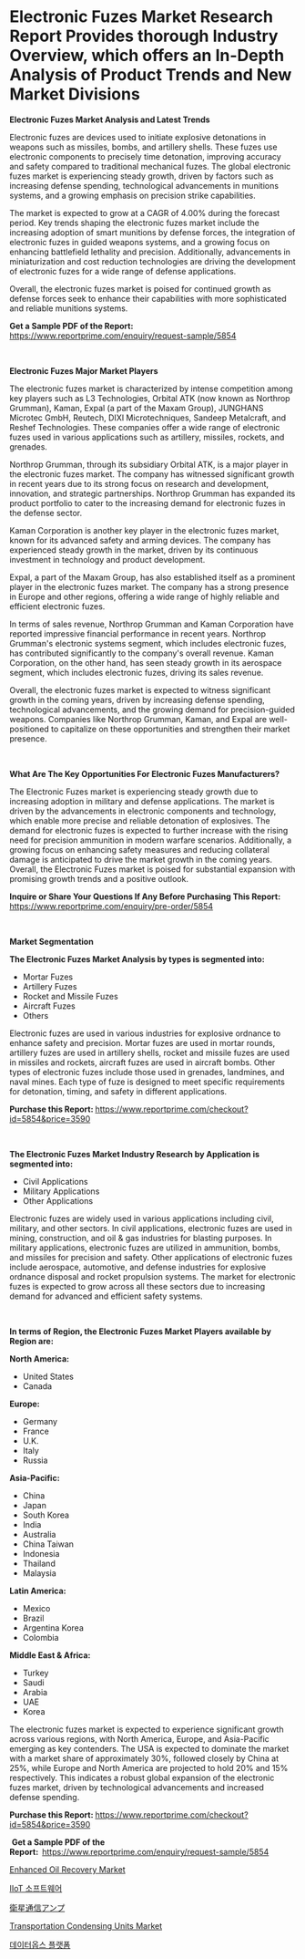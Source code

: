 <p><h1>Electronic Fuzes Market Research Report Provides thorough Industry Overview, which offers an In-Depth Analysis of Product Trends and New Market Divisions</h1></p><p><strong>Electronic Fuzes Market Analysis and Latest Trends</strong></p>
<p><p>Electronic fuzes are devices used to initiate explosive detonations in weapons such as missiles, bombs, and artillery shells. These fuzes use electronic components to precisely time detonation, improving accuracy and safety compared to traditional mechanical fuzes. The global electronic fuzes market is experiencing steady growth, driven by factors such as increasing defense spending, technological advancements in munitions systems, and a growing emphasis on precision strike capabilities.</p><p>The market is expected to grow at a CAGR of 4.00% during the forecast period. Key trends shaping the electronic fuzes market include the increasing adoption of smart munitions by defense forces, the integration of electronic fuzes in guided weapons systems, and a growing focus on enhancing battlefield lethality and precision. Additionally, advancements in miniaturization and cost reduction technologies are driving the development of electronic fuzes for a wide range of defense applications.</p><p>Overall, the electronic fuzes market is poised for continued growth as defense forces seek to enhance their capabilities with more sophisticated and reliable munitions systems.</p></p>
<p><strong>Get a Sample PDF of the Report:&nbsp;</strong> <a href="https://www.reportprime.com/enquiry/request-sample/5854">https://www.reportprime.com/enquiry/request-sample/5854</a></p>
<p>&nbsp;</p>
<p><strong>Electronic Fuzes Major Market Players</strong></p>
<p><p>The electronic fuzes market is characterized by intense competition among key players such as L3 Technologies, Orbital ATK (now known as Northrop Grumman), Kaman, Expal (a part of the Maxam Group), JUNGHANS Microtec GmbH, Reutech, DIXI Microtechniques, Sandeep Metalcraft, and Reshef Technologies. These companies offer a wide range of electronic fuzes used in various applications such as artillery, missiles, rockets, and grenades.</p><p>Northrop Grumman, through its subsidiary Orbital ATK, is a major player in the electronic fuzes market. The company has witnessed significant growth in recent years due to its strong focus on research and development, innovation, and strategic partnerships. Northrop Grumman has expanded its product portfolio to cater to the increasing demand for electronic fuzes in the defense sector.</p><p>Kaman Corporation is another key player in the electronic fuzes market, known for its advanced safety and arming devices. The company has experienced steady growth in the market, driven by its continuous investment in technology and product development.</p><p>Expal, a part of the Maxam Group, has also established itself as a prominent player in the electronic fuzes market. The company has a strong presence in Europe and other regions, offering a wide range of highly reliable and efficient electronic fuzes.</p><p>In terms of sales revenue, Northrop Grumman and Kaman Corporation have reported impressive financial performance in recent years. Northrop Grumman's electronic systems segment, which includes electronic fuzes, has contributed significantly to the company's overall revenue. Kaman Corporation, on the other hand, has seen steady growth in its aerospace segment, which includes electronic fuzes, driving its sales revenue.</p><p>Overall, the electronic fuzes market is expected to witness significant growth in the coming years, driven by increasing defense spending, technological advancements, and the growing demand for precision-guided weapons. Companies like Northrop Grumman, Kaman, and Expal are well-positioned to capitalize on these opportunities and strengthen their market presence.</p></p>
<p>&nbsp;</p>
<p><strong>What Are The Key Opportunities For Electronic Fuzes Manufacturers?</strong></p>
<p><p>The Electronic Fuzes market is experiencing steady growth due to increasing adoption in military and defense applications. The market is driven by the advancements in electronic components and technology, which enable more precise and reliable detonation of explosives. The demand for electronic fuzes is expected to further increase with the rising need for precision ammunition in modern warfare scenarios. Additionally, a growing focus on enhancing safety measures and reducing collateral damage is anticipated to drive the market growth in the coming years. Overall, the Electronic Fuzes market is poised for substantial expansion with promising growth trends and a positive outlook.</p></p>
<p><strong>Inquire or Share Your Questions If Any Before Purchasing This Report:</strong> <a href="https://www.reportprime.com/enquiry/pre-order/5854">https://www.reportprime.com/enquiry/pre-order/5854</a></p>
<p>&nbsp;</p>
<p><strong>Market Segmentation</strong></p>
<p><strong>The Electronic Fuzes Market Analysis by types is segmented into:</strong></p>
<p><ul><li>Mortar Fuzes</li><li>Artillery Fuzes</li><li>Rocket and Missile Fuzes</li><li>Aircraft Fuzes</li><li>Others</li></ul></p>
<p><p>Electronic fuzes are used in various industries for explosive ordnance to enhance safety and precision. Mortar fuzes are used in mortar rounds, artillery fuzes are used in artillery shells, rocket and missile fuzes are used in missiles and rockets, aircraft fuzes are used in aircraft bombs. Other types of electronic fuzes include those used in grenades, landmines, and naval mines. Each type of fuze is designed to meet specific requirements for detonation, timing, and safety in different applications.</p></p>
<p><strong>Purchase this Report:&nbsp;</strong><a href="https://www.reportprime.com/checkout?id=5854&price=3590">https://www.reportprime.com/checkout?id=5854&price=3590</a></p>
<p>&nbsp;</p>
<p><strong>The Electronic Fuzes Market Industry Research by Application is segmented into:</strong></p>
<p><ul><li>Civil Applications</li><li>Military Applications</li><li>Other Applications</li></ul></p>
<p><p>Electronic fuzes are widely used in various applications including civil, military, and other sectors. In civil applications, electronic fuzes are used in mining, construction, and oil & gas industries for blasting purposes. In military applications, electronic fuzes are utilized in ammunition, bombs, and missiles for precision and safety. Other applications of electronic fuzes include aerospace, automotive, and defense industries for explosive ordnance disposal and rocket propulsion systems. The market for electronic fuzes is expected to grow across all these sectors due to increasing demand for advanced and efficient safety systems.</p></p>
<p>&nbsp;</p>
<p><strong>In terms of Region, the Electronic Fuzes Market Players available by Region are:</strong></p>
<p>
    <p> <strong> North America: </strong>
        <ul>
            <li>United States</li>
            <li>Canada</li>
        </ul>
        </p> 
    <p> <strong> Europe: </strong>
        <ul>
            <li>Germany</li>
            <li>France</li>
            <li>U.K.</li>
            <li>Italy</li>
            <li>Russia</li>
        </ul>
        </p> 
    <p> <strong> Asia-Pacific: </strong>
        <ul>
            <li>China</li>
            <li>Japan</li>
            <li>South Korea</li>
            <li>India</li>
            <li>Australia</li>
            <li>China Taiwan</li>
            <li>Indonesia</li>
            <li>Thailand</li>
            <li>Malaysia</li>
        </ul>
        </p> 
    <p> <strong> Latin America: </strong>
        <ul>
            <li>Mexico</li>
            <li>Brazil</li>
            <li>Argentina Korea</li>
            <li>Colombia</li>
        </ul>
        </p> 
    <p> <strong> Middle East & Africa: </strong>
        <ul>
            <li>Turkey</li>
            <li>Saudi</li>
            <li>Arabia</li>
            <li>UAE</li>
            <li>Korea</li>
        </ul>
    </p>
    </p>
<p><p>The electronic fuzes market is expected to experience significant growth across various regions, with North America, Europe, and Asia-Pacific emerging as key contenders. The USA is expected to dominate the market with a market share of approximately 30%, followed closely by China at 25%, while Europe and North America are projected to hold 20% and 15% respectively. This indicates a robust global expansion of the electronic fuzes market, driven by technological advancements and increased defense spending.</p></p>
<p><strong>Purchase this Report: </strong><a href="https://www.reportprime.com/checkout?id=5854&price=3590">https://www.reportprime.com/checkout?id=5854&price=3590</a></p>
<p>&nbsp;<strong>Get a Sample PDF of the Report:&nbsp;&nbsp;</strong><a href="https://www.reportprime.com/enquiry/request-sample/5854">https://www.reportprime.com/enquiry/request-sample/5854</a></p>
<p><strong></strong></p>
<p><p><a href="https://github.com/jodemen/Market-Research-Report-List-2/blob/main/enhanced-oil-recovery-market.md">Enhanced Oil Recovery Market</a></p><p><a href="https://github.com/vseigx30c9a1j/Market-Research-Report-List-1/blob/main/162691115294.md">IIoT 소프트웨어</a></p><p><a href="https://github.com/EthanMorar2011/Market-Research-Report-List-1/blob/main/531462816393.md">衛星通信アンプ</a></p><p><a href="https://issuu.com/reportprime-2/docs/transportation-condensing-units-market-size-2030.p">Transportation Condensing Units Market</a></p><p><a href="https://github.com/plelbej847484502/Market-Research-Report-List-1/blob/main/431315915293.md">데이터옵스 플랫폼</a></p></p>